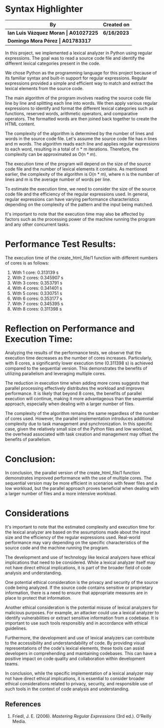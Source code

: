 # Syntax Highlighter

| By                                     | Created on       |
|----------------------------------------|------------------|
| **Ian Luis Vázquez Moran \| A01027225** | **6/16/2023**    |
| **Domingo Mora Pérez \| A01783317**      |                  |

In this project, we implemented a lexical analyzer in Python using regular expressions. The goal was to read a source code file and identify the different lexical categories present in the code.

We chose Python as the programming language for this project because of its familiar syntax and built-in support for regular expressions. Regular expressions provided a simple and efficient way to match and extract the lexical elements from the source code.

The main algorithm of the program involves reading the source code file line by line and splitting each line into words. We then apply various regular expressions to identify and format the different lexical categories such as functions, reserved words, arithmetic operators, and comparative operators. The formatted words are then joined back together to create the HTML content.

The complexity of the algorithm is determined by the number of lines and words in the source code file. Let's assume the source code file has n lines and m words. The algorithm reads each line and applies regular expressions to each word, resulting in a total of n * m iterations. Therefore, the complexity can be approximated as O(n * m).

The execution time of the program will depend on the size of the source code file and the number of lexical elements it contains. As mentioned earlier, the complexity of the algorithm is O(n * m), where n is the number of lines and m is the average number of words per line.

To estimate the execution time, we need to consider the size of the source code file and the efficiency of the regular expressions used. In general, regular expressions can have varying performance characteristics depending on the complexity of the pattern and the input being matched.

It's important to note that the execution time may also be affected by factors such as the processing power of the machine running the program and any other concurrent tasks.

# Performance Test Results:

The execution time of the create_html_file/1 function with different numbers of cores is as follows:

1. With 1 core: 0.313139 s
2. With 2 cores: 0.345907 s
3. With 3 cores: 0.353791 s
4. With 4 cores: 0.341401 s
5. With 5 cores: 0.330751 s
6. With 6 cores: 0.353177 s
7. With 7 cores: 0.345395 s
8. With 8 cores: 0.311398 s
# Reflection on Performance and Execution Time:

Analyzing the results of the performance tests, we observe that the execution time decreases as the number of cores increases. Particularly, with 8 cores, a significantly lower execution time (0.311398 s) is achieved compared to the sequential version. This demonstrates the benefits of utilizing parallelism and leveraging multiple cores.

The reduction in execution time when adding more cores suggests that parallel processing effectively distributes the workload and improves performance. It is likely that beyond 8 cores, the benefits of parallel execution will continue, making it more advantageous than the sequential approach, especially when dealing with a larger number of files.

The complexity of the algorithm remains the same regardless of the number of cores used. However, the parallel implementation introduces additional complexity due to task management and synchronization. In this specific case, given the relatively small size of the Python files and low workload, the overhead associated with task creation and management may offset the benefits of parallelism.

# Conclusion:

In conclusion, the parallel version of the create_html_file/1 function demonstrates improved performance with the use of multiple cores. The sequential version may be more efficient in scenarios with fewer files and a low workload, but the parallel approach proves beneficial when dealing with a larger number of files and a more intensive workload.

# Considerations

It's important to note that the estimated complexity and execution time for the lexical analyzer are based on the assumptions made about the input size and the efficiency of the regular expressions used. Real-world performance may vary depending on the specific characteristics of the source code and the machine running the program.

The development and use of technology like lexical analyzers have ethical implications that need to be considered. While a lexical analyzer itself may not have direct ethical implications, it is part of the broader field of code analysis and understanding.

One potential ethical consideration is the privacy and security of the source code being analyzed. If the source code contains sensitive or proprietary information, there is a need to ensure that appropriate measures are in place to protect that information.

Another ethical consideration is the potential misuse of lexical analyzers for malicious purposes. For example, an attacker could use a lexical analyzer to identify vulnerabilities or extract sensitive information from a codebase. It is important to use such tools responsibly and in accordance with ethical guidelines.

Furthermore, the development and use of lexical analyzers can contribute to the accessibility and understandability of code. By providing visual representations of the code's lexical elements, these tools can assist developers in comprehending and maintaining codebases. This can have a positive impact on code quality and collaboration within development teams.

In conclusion, while the specific implementation of a lexical analyzer may not have direct ethical implications, it is essential to consider broader ethical considerations related to privacy, security, and responsible use of such tools in the context of code analysis and understanding.


## **References**

1. Friedl, J. E. (2006). *Mastering Regular Expressions* (3rd ed.). O'Reilly Media.
